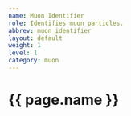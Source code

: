 ```yaml
---
name: Muon Identifier
role: Identifies muon particles.
abbrev: muon_identifier
layout: default
weight: 1
level: 1
category: muon
---
```

# {{ page.name }}

